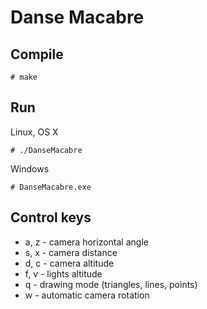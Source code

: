 # Danse Macabre

## Compile

	# make

## Run

Linux, OS X	

	# ./DanseMacabre

Windows

	# DanseMacabre.exe


## Control keys

- a, z - camera horizontal angle
- s, x - camera distance
- d, c - camera altitude
- f, v - lights altitude
- q - drawing mode (triangles, lines, points)
- w - automatic camera rotation
